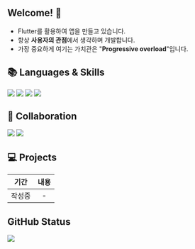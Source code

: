 ## Welcome! 👋
- Flutter를 활용하여 앱을 만들고 있습니다.
- 항상 **사용자의 관점**에서 생각하며 개발합니다.
- 가장 중요하게 여기는 가치관은 "**Progressive overload**"입니다.

## 📚 Languages & Skills

<img src="https://img.shields.io/badge/flutter-1B2834?style=for-the-badge&logo=flutter&logoColor=blue"> <img src="https://img.shields.io/badge/dart-4479A1?style=for-the-badge&logo=dart&logoColor=white"> <img src="https://img.shields.io/badge/firebase-F47C01?style=for-the-badge&logo=firebase&logoColor=yellow"> <img src="https://img.shields.io/badge/kotlin-C115E3?style=for-the-badge&logo=kotlin&logoColor=white">

## 🔗 Collaboration

<img src="https://img.shields.io/badge/github-181717?style=for-the-badge&logo=github&logoColor=white"> <img src="https://img.shields.io/badge/slack-4A154B?style=for-the-badge&logo=slack&logoColor=white">

## 💻 Projects

[//]: # (사이드 프로젝트 1. SMF, 2. 트티, 3. 나비, 4. 두손꼭DO전)
[//]: # (노션으로 틀 구성하고 링크 생성하기 -> 시연영상, 역할, 기간, 사용 기술, 구성인원, 아이콘, 서비스 요약)

| 기간                | 내용 | 
|-------------------|:-:|
| 작성중 | - |

[//]: # (| 2022.03 ~ 2022.03 | [당신의 발자취&#40;갤러리 앱 서비스&#41;]&#40;https://ljw1.notion.site/0b6ebf5fdd874734b2fc3afe81df6e29&#41; |)

[//]: # (| 2023.03 ~ 2023.06 | [아마촌&#40;아마추어 개발자들을 위한 프로젝트 매칭 서비스&#41;]&#40;https://ljw1.notion.site/Amachon-10cc638563f24c2482c2424913622246&#41; |)

[//]: # (| 2023.06 ~ 2023.06 | [알콜프리&#40;GPT 기반 칵테일 추천 & 레시피 제공 서비스&#41;]&#40;https://ljw1.notion.site/21293beb678b4013a457e67e873885ee&#41; |)

[//]: # (| 2023.07 ~ 2023.09 | [셀레브렘&#40;광고주&인플루언서 매칭 서비스&#41;]&#40;https://ljw1.notion.site/Celebrem-2539819165c442789323e4f171dc2bb3&#41; |)

[//]: # (| 2024.05 ~ 2024.07 | [농부의 꿈&#40;공공 데이터 기반 농업 활동 지원 앱 서비스&#41;]&#40;https://ljw1.notion.site/550749b80649431784cd1edd65c237ec&#41; |)

## GitHub Status
<img src="https://github-readme-stats.vercel.app/api?username=youksimgyu&theme=blue-green"/>

